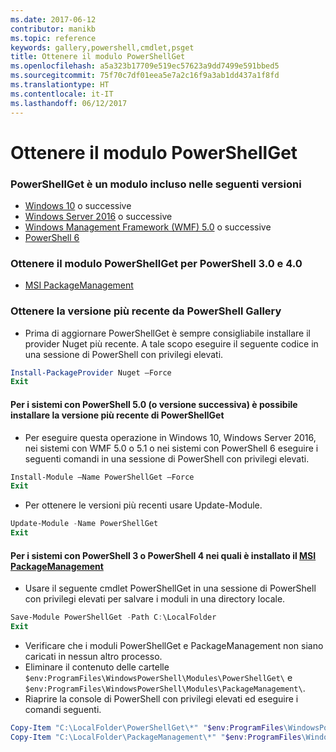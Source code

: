 ```yaml
---
ms.date: 2017-06-12
contributor: manikb
ms.topic: reference
keywords: gallery,powershell,cmdlet,psget
title: Ottenere il modulo PowerShellGet
ms.openlocfilehash: a5a323b17709e519ec57623a9dd7499e591bbed5
ms.sourcegitcommit: 75f70c7df01eea5e7a2c16f9a3ab1dd437a1f8fd
ms.translationtype: HT
ms.contentlocale: it-IT
ms.lasthandoff: 06/12/2017
---
```

<a id="get-powershellget-module" class="xliff"></a>
Ottenere il modulo PowerShellGet
========================

<a id="powershellget-is-an-in-box-module-in-the-following-releases" class="xliff"></a>
### PowerShellGet è un modulo incluso nelle seguenti versioni
- [Windows 10](https://www.microsoft.com/en-us/windows/get-windows-10) o successive
- [Windows Server 2016](https://technet.microsoft.com/en-us/windows-server-docs/get-started/windows-server-2016) o successive
- [Windows Management Framework (WMF) 5.0](https://www.microsoft.com/en-us/download/details.aspx?id=50395) o successive
- [PowerShell 6](https://github.com/PowerShell/PowerShell/releases)

<a id="get-powershellget-module-for-powershell-versions-30-and-40" class="xliff"></a>
### Ottenere il modulo PowerShellGet per PowerShell 3.0 e 4.0
- [MSI PackageManagement](http://go.microsoft.com/fwlink/?LinkID=746217&clcid=0x409) 

<a id="get-the-latest-version-from-powershell-gallery" class="xliff"></a>
### Ottenere la versione più recente da PowerShell Gallery

- Prima di aggiornare PowerShellGet è sempre consigliabile installare il provider Nuget più recente. A tale scopo eseguire il seguente codice in una sessione di PowerShell con privilegi elevati.
```powershell
Install-PackageProvider Nuget –Force
Exit
```

<a id="for-systems-with-powershell-50-or-newer-you-can-install-the-latest-powershellget" class="xliff"></a>
#### Per i sistemi con PowerShell 5.0 (o versione successiva) è possibile installare la versione più recente di PowerShellGet 
- Per eseguire questa operazione in Windows 10, Windows Server 2016, nei sistemi con WMF 5.0 o 5.1 o nei sistemi con PowerShell 6 eseguire i seguenti comandi in una sessione di PowerShell con privilegi elevati.
```powershell
Install-Module –Name PowerShellGet –Force
Exit
```

- Per ottenere le versioni più recenti usare Update-Module.
```powershell
Update-Module -Name PowerShellGet
Exit
```

<a id="for-systems-running-powershell-3-or-powershell-4-that-have-installed-the-packagemanagement-msihttpgomicrosoftcomfwlinklinkid746217clcid0x409" class="xliff"></a>
#### Per i sistemi con PowerShell 3 o PowerShell 4 nei quali è installato il [MSI PackageManagement](http://go.microsoft.com/fwlink/?LinkID=746217&clcid=0x409)

- Usare il seguente cmdlet PowerShellGet in una sessione di PowerShell con privilegi elevati per salvare i moduli in una directory locale.

```powershell
Save-Module PowerShellGet -Path C:\LocalFolder
Exit
```

- Verificare che i moduli PowerShellGet e PackageManagement non siano caricati in nessun altro processo.
- Eliminare il contenuto delle cartelle `$env:ProgramFiles\WindowsPowerShell\Modules\PowerShellGet\` e `$env:ProgramFiles\WindowsPowerShell\Modules\PackageManagement\`.
- Riaprire la console di PowerShell con privilegi elevati ed eseguire i comandi seguenti.

```powershell
Copy-Item "C:\LocalFolder\PowerShellGet\*" "$env:ProgramFiles\WindowsPowerShell\Modules\PowerShellGet\" -Recurse -Force
Copy-Item "C:\LocalFolder\PackageManagement\*" "$env:ProgramFiles\WindowsPowerShell\Modules\PackageManagement\" -Recurse -Force